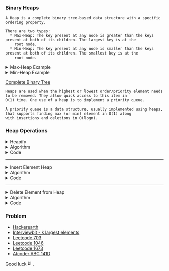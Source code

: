 ###  Binary Heaps
```
A Heap is a complete binary tree-based data structure with a specific ordering property.

There are two types: 
  * Max-Heap: The key present at any node is greater than the keys present at both of its children. The largest key is at the
    root node.
  * Min-Heap: The key present at any node is smaller than the keys present at both of its children. The smallest key is at the
    root node.
```
<details> <summary> Max-Heap Example </summary>
 <img src="https://user-images.githubusercontent.com/59710234/157077980-1e4f4440-e4eb-4641-b493-502c36fa8cd8.png" alt="image" border="0">
</details>

<details> <summary> Min-Heap Example </summary>
 <a href="https://ibb.co/xfYv6Tk"><img src="https://user-images.githubusercontent.com/59710234/157078004-d99e0626-2d36-4b8e-925a-9df365504291.png" alt="image" border="0"></a>
</details>

[Complete Binary Tree](https://github.com/PaponAhasan/Data-Structures-and-Algorithms/blob/main/Data_Structure/Tree/Binary%20Trees.md#types-of-binary-tree)
```
Heaps are used when the highest or lowest order/priority element needs to be removed. They allow quick access to this item in
O(1) time. One use of a heap is to implement a priority queue.

A priority queue is a data structure, usually implemented using heaps, that supports finding max (or min) element in O(1) along 
with insertions and deletions in O(logn).
```
### Heap Operations
<details> <summary> Heapify </summary>
 
 <br/>
 
 ```
  Heapify is the process of creating a heap data structure from a binary tree. It is used to create a Min-Heap or a Max-Heap.
 ```
 <details> <summary> 1. Let the input array be </summary>
  <img src="https://user-images.githubusercontent.com/59710234/157094802-7e8d3c8e-dd8a-4c20-bbbd-9bd2e72414c4.png" alt="image" border="0">
 </details>
 <details> <summary> 2. Create a complete binary tree from the array
 </summary>
  <img src="https://user-images.githubusercontent.com/59710234/157095063-13caf008-9538-426e-a287-ced530896fb1.png" alt="image" border="0">
 </details>
 <details> <summary> 3. Start from the first index of non-leaf node whose index is given by n/2 - 1 </summary>
  <img src="https://user-images.githubusercontent.com/59710234/157095249-ee345163-6976-40d9-a4f9-62eb95e7bfa5.png" alt="image" border="0">
 </details>
 
 ```
 4. Set current element i as largest.
 ```
 ```
 5. The index of left child is given by 2i + 1 and the right child is given by 2i + 2.
    If leftChild is greater than currentElement (i.e. element at ith index), set leftChildIndex as largest.
    If rightChild is greater than element in largest, set rightChildIndex as largest.
 ```
 
 <details> <summary> 6. Swap largest with currentElement </summary>
  <img src="https://user-images.githubusercontent.com/59710234/157102042-2c7cc49e-bb5d-4833-8ed0-ca19e8b654b6.png" alt="image" border="0">
 </details>
 
 ```
 7. Repeat steps 3-7 until the subtrees are also heapified.
 ```
 
</details>

<details> <summary> Algorithm </summary>
  
   <br/>
  
  ```c++
  Heapify(array, size, i)
    set i as largest
    leftChild = 2i + 1
    rightChild = 2i + 2

    if leftChild > array[largest]
      set leftChildIndex as largest
    if rightChild > array[largest]
      set rightChildIndex as largest

    swap array[i] and array[largest]
  ```
  ```c++
  MaxHeap(array, size)
    loop from the first index of non-leaf node down to zero
      call heapify
  ```
  ```
  For Min-Heap, both leftChild and rightChild must be larger than the parent for all nodes.
  ```
 
</details>

<details> <summary> Code </summary>

 <br/>
 
 ```c++
 void heapify(vector<int> &hT, int i)
 {
   int size = hT.size();
   int largest = i;
   int l = 2 * i + 1;
   int r = 2 * i + 2;
   if (l < size && hT[l] > hT[largest])
     largest = l;
   if (r < size && hT[r] > hT[largest])
     largest = r;

   if (largest != i)
   {
     swap(&hT[i], &hT[largest]);
     heapify(hT, largest);
   }
 }
 
 void MaxHeap(vector<int> &hT, size)
 {
    for (int i = size / 2 - 1; i >= 0; i--)
    {
      heapify(hT, i);
    }
 }
 ```
 
</details>
 
---
 
 <details> <summary> Insert Element Heap </summary>
  
  <br/>
  
  <details> <summary> 1. Insert at the end </summary>
      <img src="https://user-images.githubusercontent.com/59710234/157139935-5c157940-cca9-4280-a87b-cb7a08bea85b.png" alt="image" border="0">
  </details>
  <details> <summary> 2. Heapify the tree </summary>
      <img src="https://user-images.githubusercontent.com/59710234/157140002-35c808c8-6075-43a2-bd42-43f5eaa44bd5.png" alt="image" border="0">
  </details>
 
 </details>
 
  <details> <summary> Algorithm </summary>
  
  <br/>
   
   ```c++
   If there is no node, 
      create a newNode.
   else (a node is already present)
      insert the newNode at the end (last node from left to right.)

   heapify the array
   ```
   ```
   For Min Heap, the above algorithm is modified so that parentNode is always smaller than newNode.
   ```
   
  </details>
  
  <details> <summary> Code </summary>
   
   <br/>
   
   ```c++
    void heapify(vector<int> &hT, int i)
    {
      int size = hT.size();
      int largest = i;
      int l = 2 * i + 1;
      int r = 2 * i + 2;
      if (l < size && hT[l] > hT[largest])
        largest = l;
      if (r < size && hT[r] > hT[largest])
        largest = r;

      if (largest != i)
      {
        swap(&hT[i], &hT[largest]);
        heapify(hT, largest);
      }
    }
   
    void insert(vector<int> &hT, int newNum)
    {
      int size = hT.size();
      if (size == 0)
      {
        hT.push_back(newNum);
      }
      else
      {
        hT.push_back(newNum);
        for (int i = size / 2 - 1; i >= 0; i--)
        {
          heapify(hT, i);
        }
      }
    }
   ```
   
  </details>
   
---

  <details> <summary>  Delete Element from Heap </summary>
   
   <br/>
   
   <details> <summary>  1. Select the element to be deleted. </summary>
    <img src="https://user-images.githubusercontent.com/59710234/157141821-52b4a8b2-784c-4c12-91d2-de15d03adf12.png" alt="image" border="0">
   </details> 
   <details> <summary>  2. Swap it with the last element. </summary>
    <img src="https://user-images.githubusercontent.com/59710234/157141595-ac6d6d35-678c-4d48-8193-0e43a06f3281.png" alt="image" border="0">
   </details>
   <details> <summary>  3. Remove the last element. </summary>
    <img src="https://user-images.githubusercontent.com/59710234/157141647-ad1cbae8-6e15-4a2f-be85-5fd745882dc5.png" alt="image" border="0">
   </details> 
   <details> <summary>  4. Heapify the tree. </summary>
    <img src="https://user-images.githubusercontent.com/59710234/157141712-86e7a716-671b-44e8-b839-6b4a4dfa8aaa.png" alt="image" border="0">
   </details> 
  
  </details>
   
   <details> <summary>  Algorithm </summary>
   
    ```c++
    If nodeToBeDeleted is the leafNode
      remove the node
    Else swap nodeToBeDeleted with the lastLeafNode
      remove noteToBeDeleted
   
    heapify the array
    ```
    ```
    For Min Heap, above algorithm is modified so that both childNodes are greater smaller than currentNode.
    ```
    
   <br/>
    
   </details>
   
   <details> <summary>  Code </summary>
   
    ```c++
    void heapify(vector<int> &hT, int i)
    {
      int size = hT.size();
      int largest = i;
      int l = 2 * i + 1;
      int r = 2 * i + 2;
      if (l < size && hT[l] > hT[largest])
        largest = l;
      if (r < size && hT[r] > hT[largest])
        largest = r;

      if (largest != i)
      {
        swap(&hT[i], &hT[largest]);
        heapify(hT, largest);
      }
     }
       
    void deleteNode(vector<int> &hT, int num)
    {
      int size = hT.size();
      int i;
      for (i = 0; i < size; i++)
      {
        if (num == hT[i])
          break;
      }
      swap(&hT[i], &hT[size - 1]);

      hT.pop_back();
      for (int i = size / 2 - 1; i >= 0; i--)
      {
        heapify(hT, i);
      }
    }
    ```
    
   <br/>
    
   </details>
   
 
### Problem

* [Hackerearth](https://www.hackerearth.com/practice/data-structures/trees/heapspriority-queues/practice-problems/)
* [Interviewbit - k largest elements](https://www.interviewbit.com/problems/k-largest-elements/)
* [Leetcode 703](https://leetcode.com/problems/kth-largest-element-in-a-stream/)
* [Leetcode 1046](https://leetcode.com/problems/last-stone-weight/)
* [Leetcode 1673](https://leetcode.com/problems/find-the-most-competitive-subsequence/)
* [Atcoder ABC 141D](https://atcoder.jp/contests/abc141/tasks/abc141_d)

Good luck <a href="https://emoji.gg/emoji/8771_blobheart"><img src="https://emoji.gg/assets/emoji/8771_blobheart.png" width="16px" height="16px" alt="blobheart"></a>.
